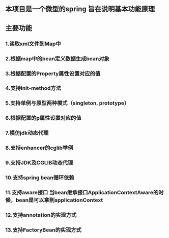 ## 本项目是一个微型的spring    旨在说明基本功能原理

## 主要功能
 ### 1.读取xml文件到Map中
 ### 2.根据map中的bean定义数据生成bean对象
 ### 3.根据配置的Property属性设置对应的值
 ### 4.支持init-method方法
 ### 5.支持单例与原型两种模式（singleton, prototype）
 ### 6.根据配置的p属性设置对应的值
 ### 7.模仿jdk动态代理
 ### 8.支持enhancer的cglib举例
 ### 9.支持JDK及CGLIB动态代理
 ### 10.支持spring bean循环依赖
 ### 11.支持aware接口 当bean继承接口ApplicationContextAware的时候，bean是可以拿到applicationContext
 ### 12.支持annotation的实现方式     
 ### 13.支持FactoryBean的实现方式  
 